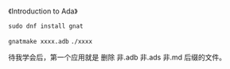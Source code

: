 

《Introduction to Ada》


`sudo dnf install gnat`

`gnatmake xxxx.adb`
`./xxxx`



待我学会后，第一个应用就是 删除 非.adb  非.ads  非.md 后缀的文件。



